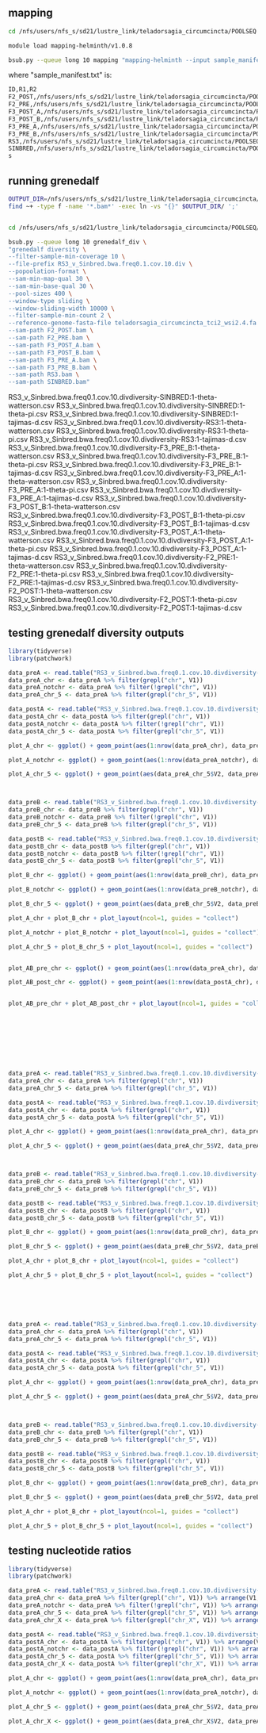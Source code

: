 

## mapping
```bash
cd /nfs/users/nfs_s/sd21/lustre_link/teladorsagia_circumcincta/POOLSEQ

module load mapping-helminth/v1.0.8

bsub.py --queue long 10 mapping "mapping-helminth --input sample_manifest.txt --reference teladorsagia_circumcincta_tci2_wsi2.4.fa"

```

where "sample_manifest.txt" is: 
```bash
ID,R1,R2
F2_POST,/nfs/users/nfs_s/sd21/lustre_link/teladorsagia_circumcincta/POOLSEQ/DATA/Farm2_Post_1.fq.gz,/nfs/users/nfs_s/sd21/lustre_link/teladorsagia_circumcincta/POOLSEQ/DATA/Farm2_Post_2.fq.gz
F2_PRE,/nfs/users/nfs_s/sd21/lustre_link/teladorsagia_circumcincta/POOLSEQ/DATA/Farm2_Pre_1.fq.gz,/nfs/users/nfs_s/sd21/lustre_link/teladorsagia_circumcincta/POOLSEQ/DATA/Farm2_Pre_2.fq.gz
F3_POST_A,/nfs/users/nfs_s/sd21/lustre_link/teladorsagia_circumcincta/POOLSEQ/DATA/Farm3_PostA_1.fq.gz,/nfs/users/nfs_s/sd21/lustre_link/teladorsagia_circumcincta/POOLSEQ/DATA/Farm3_PostA_2.fq.gz
F3_POST_B,/nfs/users/nfs_s/sd21/lustre_link/teladorsagia_circumcincta/POOLSEQ/DATA/Farm3_PostB_1.fq.gz,/nfs/users/nfs_s/sd21/lustre_link/teladorsagia_circumcincta/POOLSEQ/DATA/Farm3_PostB_2.fq.gz
F3_PRE_A,/nfs/users/nfs_s/sd21/lustre_link/teladorsagia_circumcincta/POOLSEQ/DATA/Farm3_PreA_1.fq.gz,/nfs/users/nfs_s/sd21/lustre_link/teladorsagia_circumcincta/POOLSEQ/DATA/Farm3_PreA_2.fq.gz
F3_PRE_B,/nfs/users/nfs_s/sd21/lustre_link/teladorsagia_circumcincta/POOLSEQ/DATA/Farm3_PreB_1.fq.gz,/nfs/users/nfs_s/sd21/lustre_link/teladorsagia_circumcincta/POOLSEQ/DATA/Farm3_PreB_2.fq.gz
RS3,/nfs/users/nfs_s/sd21/lustre_link/teladorsagia_circumcincta/POOLSEQ/DATA/RS3_1.fq.gz,/nfs/users/nfs_s/sd21/lustre_link/teladorsagia_circumcincta/POOLSEQ/DATA/RS3_2.fq.gz
SINBRED,/nfs/users/nfs_s/sd21/lustre_link/teladorsagia_circumcincta/POOLSEQ/DATA/Sinbred_1_1.fq.gz,/nfs/users/nfs_s/sd21/lustre_link/teladorsagia_circumcincta/POOLSEQ/DATA/Sinbred_1_2.fq.gz
s
```


## running grenedalf
```bash
OUTPUT_DIR=/nfs/users/nfs_s/sd21/lustre_link/teladorsagia_circumcincta/POOLSEQ/ANALYSIS
find ~+ -type f -name '*.bam*' -exec ln -vs "{}" $OUTPUT_DIR/ ';'


cd /nfs/users/nfs_s/sd21/lustre_link/teladorsagia_circumcincta/POOLSEQ/ANALYSIS

bsub.py --queue long 10 grenedalf_div \
"grenedalf diversity \
--filter-sample-min-coverage 10 \
--file-prefix RS3_v_Sinbred.bwa.freq0.1.cov.10.div \
--popoolation-format \
--sam-min-map-qual 30 \
--sam-min-base-qual 30 \
--pool-sizes 400 \
--window-type sliding \
--window-sliding-width 10000 \
--filter-sample-min-count 2 \
--reference-genome-fasta-file teladorsagia_circumcincta_tci2_wsi2.4.fa \
--sam-path F2_POST.bam \
--sam-path F2_PRE.bam \
--sam-path F3_POST_A.bam \
--sam-path F3_POST_B.bam \
--sam-path F3_PRE_A.bam \
--sam-path F3_PRE_B.bam \
--sam-path RS3.bam \
--sam-path SINBRED.bam"
```


RS3_v_Sinbred.bwa.freq0.1.cov.10.divdiversity-SINBRED:1-theta-watterson.csv
RS3_v_Sinbred.bwa.freq0.1.cov.10.divdiversity-SINBRED:1-theta-pi.csv
RS3_v_Sinbred.bwa.freq0.1.cov.10.divdiversity-SINBRED:1-tajimas-d.csv
RS3_v_Sinbred.bwa.freq0.1.cov.10.divdiversity-RS3:1-theta-watterson.csv
RS3_v_Sinbred.bwa.freq0.1.cov.10.divdiversity-RS3:1-theta-pi.csv
RS3_v_Sinbred.bwa.freq0.1.cov.10.divdiversity-RS3:1-tajimas-d.csv
RS3_v_Sinbred.bwa.freq0.1.cov.10.divdiversity-F3_PRE_B:1-theta-watterson.csv
RS3_v_Sinbred.bwa.freq0.1.cov.10.divdiversity-F3_PRE_B:1-theta-pi.csv
RS3_v_Sinbred.bwa.freq0.1.cov.10.divdiversity-F3_PRE_B:1-tajimas-d.csv
RS3_v_Sinbred.bwa.freq0.1.cov.10.divdiversity-F3_PRE_A:1-theta-watterson.csv
RS3_v_Sinbred.bwa.freq0.1.cov.10.divdiversity-F3_PRE_A:1-theta-pi.csv
RS3_v_Sinbred.bwa.freq0.1.cov.10.divdiversity-F3_PRE_A:1-tajimas-d.csv
RS3_v_Sinbred.bwa.freq0.1.cov.10.divdiversity-F3_POST_B:1-theta-watterson.csv
RS3_v_Sinbred.bwa.freq0.1.cov.10.divdiversity-F3_POST_B:1-theta-pi.csv
RS3_v_Sinbred.bwa.freq0.1.cov.10.divdiversity-F3_POST_B:1-tajimas-d.csv
RS3_v_Sinbred.bwa.freq0.1.cov.10.divdiversity-F3_POST_A:1-theta-watterson.csv
RS3_v_Sinbred.bwa.freq0.1.cov.10.divdiversity-F3_POST_A:1-theta-pi.csv
RS3_v_Sinbred.bwa.freq0.1.cov.10.divdiversity-F3_POST_A:1-tajimas-d.csv
RS3_v_Sinbred.bwa.freq0.1.cov.10.divdiversity-F2_PRE:1-theta-watterson.csv
RS3_v_Sinbred.bwa.freq0.1.cov.10.divdiversity-F2_PRE:1-theta-pi.csv
RS3_v_Sinbred.bwa.freq0.1.cov.10.divdiversity-F2_PRE:1-tajimas-d.csv
RS3_v_Sinbred.bwa.freq0.1.cov.10.divdiversity-F2_POST:1-theta-watterson.csv
RS3_v_Sinbred.bwa.freq0.1.cov.10.divdiversity-F2_POST:1-theta-pi.csv
RS3_v_Sinbred.bwa.freq0.1.cov.10.divdiversity-F2_POST:1-tajimas-d.csv


## testing grenedalf diversity outputs
```R
library(tidyverse)
library(patchwork)

data_preA <- read.table("RS3_v_Sinbred.bwa.freq0.1.cov.10.divdiversity-F3_PRE_A:1-theta-pi.csv", header=F)
data_preA_chr <- data_preA %>% filter(grepl("chr", V1))
data_preA_notchr <- data_preA %>% filter(!grepl("chr", V1))
data_preA_chr_5 <- data_preA %>% filter(grepl("chr_5", V1))

data_postA <- read.table("RS3_v_Sinbred.bwa.freq0.1.cov.10.divdiversity-F3_POST_A:1-theta-pi.csv", header=F)
data_postA_chr <- data_postA %>% filter(grepl("chr", V1))
data_postA_notchr <- data_postA %>% filter(!grepl("chr", V1))
data_postA_chr_5 <- data_postA %>% filter(grepl("chr_5", V1))

plot_A_chr <- ggplot() + geom_point(aes(1:nrow(data_preA_chr), data_preA_chr$V5/data_postA_chr$V5, col=data_preA_chr$V1), size=0.5) + ylim(0,15)

plot_A_notchr <- ggplot() + geom_point(aes(1:nrow(data_preA_notchr), data_preA_notchr$V5/data_postA_notchr$V5, col=data_preA_notchr$V1), size=0.5) + ylim(0,15) + theme(legend.position="none")

plot_A_chr_5 <- ggplot() + geom_point(aes(data_preA_chr_5$V2, data_preA_chr_5$V5/data_postA_chr_5$V5, col=data_preA_chr_5$V1), size=0.5)



data_preB <- read.table("RS3_v_Sinbred.bwa.freq0.1.cov.10.divdiversity-F3_PRE_B:1-theta-pi.csv", header=F)
data_preB_chr <- data_preB %>% filter(grepl("chr", V1)) 
data_preB_notchr <- data_preB %>% filter(!grepl("chr", V1)) 
data_preB_chr_5 <- data_preB %>% filter(grepl("chr_5", V1))

data_postB <- read.table("RS3_v_Sinbred.bwa.freq0.1.cov.10.divdiversity-F3_POST_B:1-theta-pi.csv", header=F)
data_postB_chr <- data_postB %>% filter(grepl("chr", V1))
data_postB_notchr <- data_postB %>% filter(!grepl("chr", V1)) 
data_postB_chr_5 <- data_postB %>% filter(grepl("chr_5", V1))

plot_B_chr <- ggplot() + geom_point(aes(1:nrow(data_preB_chr), data_preB_chr$V5/data_postB_chr$V5, col=data_preB_chr$V1), size=0.5) + ylim(0,15)

plot_B_notchr <- ggplot() + geom_point(aes(1:nrow(data_preB_notchr), data_preB_notchr$V5/data_postB_notchr$V5, col=data_preB_notchr$V1), size=0.5) + ylim(0,15) + theme(legend.position="none")

plot_B_chr_5 <- ggplot() + geom_point(aes(data_preB_chr_5$V2, data_preB_chr_5$V5/data_postB_chr_5$V5, col=data_preB_chr_5$V1), size=0.5)

plot_A_chr + plot_B_chr + plot_layout(ncol=1, guides = "collect")

plot_A_notchr + plot_B_notchr + plot_layout(ncol=1, guides = "collect")

plot_A_chr_5 + plot_B_chr_5 + plot_layout(ncol=1, guides = "collect")


plot_AB_pre_chr <- ggplot() + geom_point(aes(1:nrow(data_preA_chr), data_preA_chr$V5/data_preB_chr$V5, col=data_preA_chr$V1), size=0.5)

plot_AB_post_chr <- ggplot() + geom_point(aes(1:nrow(data_postA_chr), data_postA_chr$V5/data_postB_chr$V5, col=data_postA_chr$V1), size=0.5)


plot_AB_pre_chr + plot_AB_post_chr + plot_layout(ncol=1, guides = "collect")









data_preA <- read.table("RS3_v_Sinbred.bwa.freq0.1.cov.10.divdiversity-F3_PRE_A:1-theta-watterson.csv", header=F)
data_preA_chr <- data_preA %>% filter(grepl("chr", V1))
data_preA_chr_5 <- data_preA %>% filter(grepl("chr_5", V1))

data_postA <- read.table("RS3_v_Sinbred.bwa.freq0.1.cov.10.divdiversity-F3_POST_A:1-theta-watterson.csv", header=F)
data_postA_chr <- data_postA %>% filter(grepl("chr", V1))
data_postA_chr_5 <- data_postA %>% filter(grepl("chr_5", V1))

plot_A_chr <- ggplot() + geom_point(aes(1:nrow(data_preA_chr), data_preA_chr$V5/data_postA_chr$V5, col=data_preA_chr$V1), size=0.5) + ylim(0,15)

plot_A_chr_5 <- ggplot() + geom_point(aes(data_preA_chr_5$V2, data_preA_chr_5$V5/data_postA_chr_5$V5, col=data_preA_chr_5$V1), size=0.5)



data_preB <- read.table("RS3_v_Sinbred.bwa.freq0.1.cov.10.divdiversity-F3_PRE_B:1-theta-watterson.csv", header=F)
data_preB_chr <- data_preB %>% filter(grepl("chr", V1)) 
data_preB_chr_5 <- data_preB %>% filter(grepl("chr_5", V1))

data_postB <- read.table("RS3_v_Sinbred.bwa.freq0.1.cov.10.divdiversity-F3_POST_B:1-theta-watterson.csv", header=F)
data_postB_chr <- data_postB %>% filter(grepl("chr", V1))
data_postB_chr_5 <- data_postB %>% filter(grepl("chr_5", V1))

plot_B_chr <- ggplot() + geom_point(aes(1:nrow(data_preB_chr), data_preB_chr$V5/data_postB_chr$V5, col=data_preB_chr$V1), size=0.5) + ylim(0,15)

plot_B_chr_5 <- ggplot() + geom_point(aes(data_preB_chr_5$V2, data_preB_chr_5$V5/data_postB_chr_5$V5, col=data_preB_chr_5$V1), size=0.5)

plot_A_chr + plot_B_chr + plot_layout(ncol=1, guides = "collect")

plot_A_chr_5 + plot_B_chr_5 + plot_layout(ncol=1, guides = "collect")






data_preA <- read.table("RS3_v_Sinbred.bwa.freq0.1.cov.10.divdiversity-F3_PRE_A:1-tajimas-d.csv", header=F)
data_preA_chr <- data_preA %>% filter(grepl("chr", V1))
data_preA_chr_5 <- data_preA %>% filter(grepl("chr_5", V1))

data_postA <- read.table("RS3_v_Sinbred.bwa.freq0.1.cov.10.divdiversity-F3_POST_A:1-tajimas-d.csv", header=F)
data_postA_chr <- data_postA %>% filter(grepl("chr", V1))
data_postA_chr_5 <- data_postA %>% filter(grepl("chr_5", V1))

plot_A_chr <- ggplot() + geom_point(aes(1:nrow(data_preA_chr), data_preA_chr$V5/data_postA_chr$V5, col=data_preA_chr$V1), size=0.5) + ylim(-5,5)

plot_A_chr_5 <- ggplot() + geom_point(aes(data_preA_chr_5$V2, data_preA_chr_5$V5/data_postA_chr_5$V5, col=data_preA_chr_5$V1), size=0.5) + ylim(-5,5)



data_preB <- read.table("RS3_v_Sinbred.bwa.freq0.1.cov.10.divdiversity-F3_PRE_B:1-tajimas-d.csv", header=F)
data_preB_chr <- data_preB %>% filter(grepl("chr", V1)) 
data_preB_chr_5 <- data_preB %>% filter(grepl("chr_5", V1))

data_postB <- read.table("RS3_v_Sinbred.bwa.freq0.1.cov.10.divdiversity-F3_POST_B:1-tajimas-d.csv", header=F)
data_postB_chr <- data_postB %>% filter(grepl("chr", V1))
data_postB_chr_5 <- data_postB %>% filter(grepl("chr_5", V1))

plot_B_chr <- ggplot() + geom_point(aes(1:nrow(data_preB_chr), data_preB_chr$V5/data_postB_chr$V5, col=data_preB_chr$V1), size=0.5) + ylim(-5,5)

plot_B_chr_5 <- ggplot() + geom_point(aes(data_preB_chr_5$V2, data_preB_chr_5$V5/data_postB_chr_5$V5, col=data_preB_chr_5$V1), size=0.5) + ylim(-5,5)

plot_A_chr + plot_B_chr + plot_layout(ncol=1, guides = "collect")

plot_A_chr_5 + plot_B_chr_5 + plot_layout(ncol=1, guides = "collect")
```


## testing nucleotide ratios
```R
library(tidyverse)
library(patchwork)

data_preA <- read.table("RS3_v_Sinbred.bwa.freq0.1.cov.10.divdiversity-SINBRED:1-theta-pi.csv", header=F)
data_preA_chr <- data_preA %>% filter(grepl("chr", V1)) %>% arrange(V1,V2)
data_preA_notchr <- data_preA %>% filter(!grepl("chr", V1)) %>% arrange(V1,V2)
data_preA_chr_5 <- data_preA %>% filter(grepl("chr_5", V1)) %>% arrange(V1,V2)
data_preA_chr_X <- data_preA %>% filter(grepl("chr_X", V1)) %>% arrange(V1,V2)

data_postA <- read.table("RS3_v_Sinbred.bwa.freq0.1.cov.10.divdiversity-RS3:1-theta-pi.csv", header=F)
data_postA_chr <- data_postA %>% filter(grepl("chr", V1)) %>% arrange(V1,V2)
data_postA_notchr <- data_postA %>% filter(!grepl("chr", V1)) %>% arrange(V1,V2)
data_postA_chr_5 <- data_postA %>% filter(grepl("chr_5", V1)) %>% arrange(V1,V2)
data_postA_chr_X <- data_postA %>% filter(grepl("chr_X", V1)) %>% arrange(V1,V2)

plot_A_chr <- ggplot() + geom_point(aes(1:nrow(data_preA_chr), data_preA_chr$V5/data_postA_chr$V5, col=data_preA_chr$V1), size=0.5) + ylim(0,15)

plot_A_notchr <- ggplot() + geom_point(aes(1:nrow(data_preA_notchr), data_preA_notchr$V5/data_postA_notchr$V5, col=data_preA_notchr$V1), size=0.5) + ylim(0,15) + theme(legend.position="none")

plot_A_chr_5 <- ggplot() + geom_point(aes(data_preA_chr_5$V2, data_preA_chr_5$V5/data_postA_chr_5$V5, col=data_preA_chr_5$V1), size=0.5)

plot_A_chr_X <- ggplot() + geom_point(aes(data_preA_chr_X$V2, data_preA_chr_X$V5/data_postA_chr_X$V5, col=data_preA_chr_X$V1), size=0.5)

```
